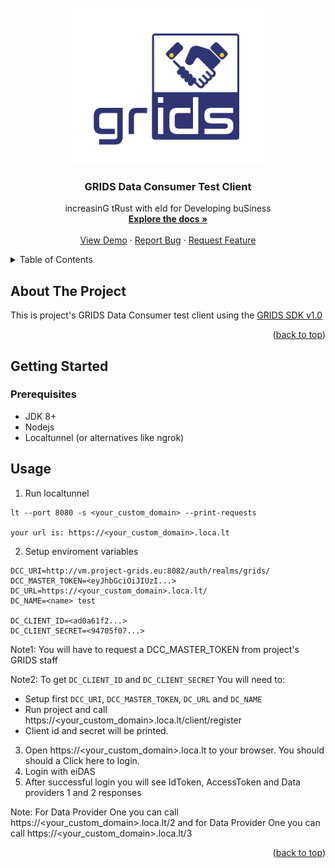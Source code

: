 <!-- PROJECT LOGO -->
<br />
<div align="center">
  <a href="https://project-grids.eu">
    <img src="logo.png" alt="Logo" height="250">
  </a>

<h3 align="center">GRIDS Data Consumer Test Client</h3>

  <p align="center">
    increasinG tRust with eId for Developing buSiness
    <br />
    <a href="#usage"><strong>Explore the docs »</strong></a>
    <br />
    <br />
    <a href="#">View Demo</a>
    ·
    <a href="/../../issues">Report Bug</a>
    ·
    <a href="/../../issues">Request Feature</a>
  </p>
</div>



<!-- TABLE OF CONTENTS -->
<details>
  <summary>Table of Contents</summary>
  <ol>
    <li>
      <a href="#about-the-project">About The Project</a>
    </li>
    <li>
      <a href="#getting-started">Getting Started</a>
      <ul>
        <li><a href="#prerequisites">Prerequisites</a></li>
      </ul>
    </li>
    <li><a href="#usage">Usage</a></li>
  </ol>
</details>




<!-- ABOUT THE PROJECT -->
## About The Project

This is project's GRIDS Data Consumer test client using the [GRIDS SDK v1.0](https://github.com/ADACOM-SA/grids-sdk)

<p align="right">(<a href="#top">back to top</a>)</p>


<!-- GETTING STARTED -->
## Getting Started



### Prerequisites

* JDK 8+ 
* Nodejs
* Localtunnel (or alternatives like ngrok)


<!-- USAGE EXAMPLES -->
## Usage

1. Run localtunnel
```shell
lt --port 8080 -s <your_custom_domain> --print-requests

your url is: https://<your_custom_domain>.loca.lt
```

2. Setup enviroment variables
```
DCC_URI=http://vm.project-grids.eu:8082/auth/realms/grids/
DCC_MASTER_TOKEN=<eyJhbGciOiJIUzI...>
DC_URL=https://<your_custom_domain>.loca.lt/
DC_NAME=<name> test

DC_CLIENT_ID=<ad0a61f2...>
DC_CLIENT_SECRET=<94705f07...>

```
  Note1: You will have to request a DCC_MASTER_TOKEN from project's GRIDS staff

  Note2: To get ```DC_CLIENT_ID``` and ```DC_CLIENT_SECRET``` You will need to:
  * Setup first ```DCC_URI```, ```DCC_MASTER_TOKEN```, ```DC_URL``` and ```DC_NAME```
  * Run project and call https://<your_custom_domain>.loca.lt/client/register
  * Client id and secret will be printed.

3. Open https://<your_custom_domain>.loca.lt to your browser. You should should a Click here to login.
4. Login with eiDAS
5. After successful login you will see IdToken, AccessToken and Data providers 1 and 2 responses

Note: For Data Provider One  you can call https://<your_custom_domain>.loca.lt/2
and for Data Provider One you can call https://<your_custom_domain>.loca.lt/3

<p align="right">(<a href="#top">back to top</a>)</p>